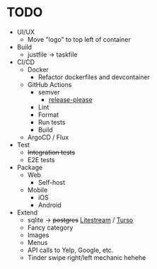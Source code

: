 # TODO

* UI/UX
  * Move "logo" to top left of container
* Build
  * justfile -> taskfile
* CI/CD
  * Docker
    * Refactor dockerfiles and devcontainer
  * GitHub Actions
    * semver
      * [release-please](https://github.com/marketplace/actions/release-please-action)
    * Lint
    * Format
    * Run tests
    * Build
  * ArgoCD / Flux
* Test
  * ~~Integration tests~~
  * E2E tests
* Package
  * Web
    * Self-host
  * Mobile
    * iOS
    * Android
* Extend
  * sqlite -> ~~postgres~~ [Litestream](https://litestream.io/) / [Turso](https://turso.tech/)
  * Fancy category
  * Images
  * Menus
  * API calls to Yelp, Google, etc.
  * Tinder swipe right/left mechanic hehehe
